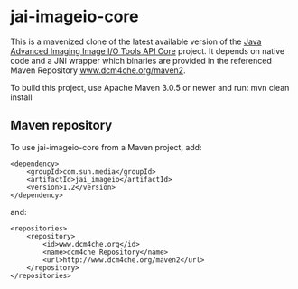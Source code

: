 jai-imageio-core
================

This is a mavenized clone of the latest available version of the
[Java Advanced Imaging Image I/O Tools API Core][1] project. It
depends on native code and a JNI wrapper which binaries are
provided in the referenced Maven Repository www.dcm4che.org/maven2.

To build this project, use Apache Maven 3.0.5 or newer and run:
    mvn clean install


Maven repository
----------------

To use jai-imageio-core from a Maven project, add:

    <dependency>
        <groupId>com.sun.media</groupId> 
        <artifactId>jai_imageio</artifactId> 
        <version>1.2</version> 
    </dependency>

and:

    <repositories>
        <repository>
            <id>www.dcm4che.org</id>
            <name>dcm4che Repository</name>
            <url>http://www.dcm4che.org/maven2</url>
        </repository>
    </repositories>

[1]: https://java.net/projects/jai-imageio-core
